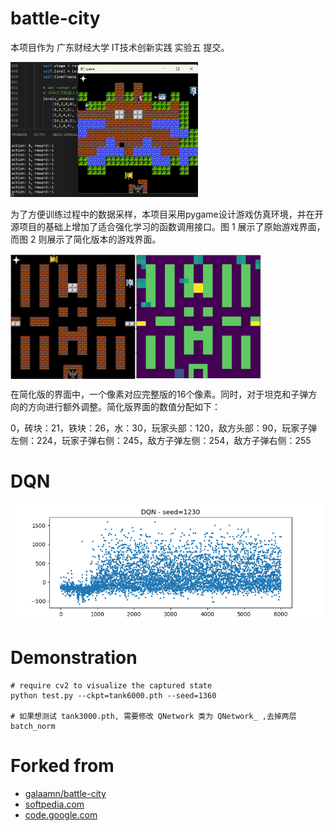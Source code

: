 # battle-city

本项目作为 广东财经大学 IT技术创新实践 实验五 提交。

<img src="./images/screens/demo.png" alt="original" style="width: 300px; height: auto;">

为了方便训练过程中的数据采样，本项目采用pygame设计游戏仿真环境，并在开源项目的基础上增加了适合强化学习的函数调用接口。图 1 展示了原始游戏界面，而图 2 则展示了简化版本的游戏界面。

<div style="display: flex; align-items: center;">
  <img src="./images/tank-ori.png" alt="original" style="width: 200px; height: auto;">
  <img src="./images/tank-fea.png" alt="feature" style="width: 200px; height: auto;">
</div>

在简化版的界面中，一个像素对应完整版的16个像素。同时，对于坦克和子弹方向的方向进行额外调整。简化版界面的数值分配如下：

0，砖块：21，铁块：26，水：30，玩家头部：120，敌方头部：90，玩家子弹左侧：224，玩家子弹右侧：245，敌方子弹左侧：254，敌方子弹右侧：255

# DQN

<img src="./images/log-6000.png" alt="original" style="width: 500px; height: auto;">

# Demonstration
```
# require cv2 to visualize the captured state
python test.py --ckpt=tank6000.pth --seed=1360

# 如果想测试 tank3000.pth, 需要修改 QNetwork 类为 QNetwork_ ,去掉两层 batch_norm
```

# Forked from
* [galaamn/battle-city](https://github.com/galaamn/battle-city)
* [softpedia.com](http://linux.softpedia.com/get/GAMES-ENTERTAINMENT/Arcade/BattleCity-Tanks-59571.shtml)
* [code.google.com](https://code.google.com/archive/p/battle-city-tanks/)